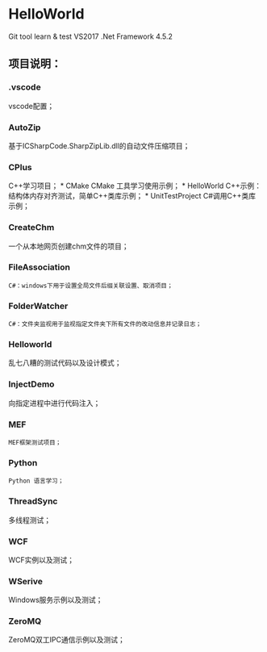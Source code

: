 # HelloWorld
Git tool learn & test
VS2017
.Net Framework 4.5.2
## 项目说明：

### .vscode
vscode配置；

### AutoZip
基于ICSharpCode.SharpZipLib.dll的自动文件压缩项目；

### CPlus
C++学习项目；
    * CMake  CMake 工具学习使用示例；
    * HelloWorld C++示例：结构体内存对齐测试，简单C++类库示例；
    * UnitTestProject C#调用C++类库示例；

### CreateChm
一个从本地网页创建chm文件的项目；

### FileAssociation
    C#：windows下用于设置全局文件后缀关联设置、取消项目；

### FolderWatcher
    C#：文件夹监视用于监视指定文件夹下所有文件的改动信息并记录日志；

### Helloworld
乱七八糟的测试代码以及设计模式；

### InjectDemo
向指定进程中进行代码注入；
    
### MEF
    MEF框架测试项目；

### Python
    Python 语言学习；

### ThreadSync
多线程测试；

### WCF
WCF实例以及测试；

### WSerive
Windows服务示例以及测试；

### ZeroMQ
ZeroMQ双工IPC通信示例以及测试；



